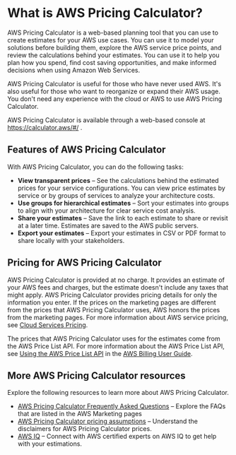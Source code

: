# What is AWS Pricing Calculator?<a name="what-is-pricing-calculator"></a>

AWS Pricing Calculator is a web\-based planning tool that you can use to create estimates for your AWS use cases\. You can use it to model your solutions before building them, explore the AWS service price points, and review the calculations behind your estimates\. You can use it to help you plan how you spend, find cost saving opportunities, and make informed decisions when using Amazon Web Services\.

AWS Pricing Calculator is useful for those who have never used AWS\. It's also useful for those who want to reorganize or expand their AWS usage\. You don't need any experience with the cloud or AWS to use AWS Pricing Calculator\.

AWS Pricing Calculator is available through a web\-based console at [https://calculator\.aws/\#/](https://calculator.aws/#/) \.

## Features of AWS Pricing Calculator<a name="features-apc"></a>

With AWS Pricing Calculator, you can do the following tasks:
+ **View transparent prices** – See the calculations behind the estimated prices for your service configurations\. You can view price estimates by service or by groups of services to analyze your architecture costs\.
+ **Use groups for hierarchical estimates** – Sort your estimates into groups to align with your architecture for clear service cost analysis\.
+ **Share your estimates** – Save the link to each estimate to share or revisit at a later time\. Estimates are saved to the AWS public servers\.
+ **Export your estimates** – Export your estimates in CSV or PDF format to share locally with your stakeholders\.

## Pricing for AWS Pricing Calculator<a name="apc-pricing"></a>

AWS Pricing Calculator is provided at no charge\. It provides an estimate of your AWS fees and charges, but the estimate doesn't include any taxes that might apply\. AWS Pricing Calculator provides pricing details for only the information you enter\. If the prices on the marketing pages are different from the prices that AWS Pricing Calculator uses, AWS honors the prices from the marketing pages\. For more information about AWS service pricing, see [Cloud Services Pricing](https://aws.amazon.com/pricing/services/)\.

The prices that AWS Pricing Calculator uses for the estimates come from the AWS Price List API\. For more information about the AWS Price List API, see [Using the AWS Price List API](https://docs.aws.amazon.com/awsaccountbilling/latest/aboutv2/price-changes.html) in the [AWS Billing User Guide](https://docs.aws.amazon.com/awsaccountbilling/latest/aboutv2/)\.

## More AWS Pricing Calculator resources<a name="apc-resources"></a>

Explore the following resources to learn more about AWS Pricing Calculator\.
+ [AWS Pricing Calculator Frequently Asked Questions](http://aws.amazon.com/calculator/calculator-faq/) – Explore the FAQs that are listed in the AWS Marketing pages
+ [AWS Pricing Calculator pricing assumptions](http://aws.amazon.com/calculator/calculator-assumptions/) – Understand the disclaimers for AWS Pricing Calculator prices\.
+ [AWS IQ](http://aws.amazon.com/iq/?ref=c_pc) – Connect with AWS certified experts on AWS IQ to get help with your estimations\.